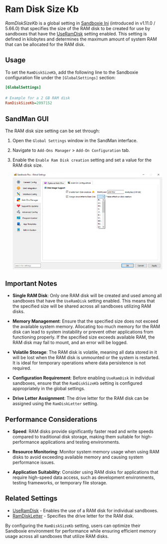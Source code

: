 # Ram Disk Size Kb

_RamDiskSizeKb_ is a global setting in [Sandboxie Ini](SandboxieIni.md) (introduced in v1.11.0 / 5.66.0) that specifies the size of the RAM disk to be created for use by sandboxes that have the [UseRamDisk](UseRamDisk.md) setting enabled. This setting is defined in kilobytes and determines the maximum amount of system RAM that can be allocated for the RAM disk.

## Usage

To set the `RamDiskSizeKb`, add the following line to the Sandboxie configuration file under the `[GlobalSettings]` section:

```ini
[GlobalSettings]

# Example for a 2 GB RAM disk
RamDiskSizeKb=2097152
```

## SandMan GUI

The RAM disk size setting can be set through:

1. Open the `Global Settings` window in the SandMan interface.
2. Navigate to `Add-Ons Manager` > `Add-On Configuration` tab.
3. Enable the `Enable Ram Disk creation` setting and set a value for the RAM disk size.

	![Ram Disk Creation](../Media/UseRamDisk3.png)

## Important Notes

- **Single RAM Disk**: Only one RAM disk will be created and used among all sandboxes that have the `UseRamDisk` setting enabled. This means that the specified size will be shared across all sandboxes utilizing RAM disks.
  
- **Memory Management**: Ensure that the specified size does not exceed the available system memory. Allocating too much memory for the RAM disk can lead to system instability or prevent other applications from functioning properly. If the specified size exceeds available RAM, the RAM disk may fail to mount, and an error will be logged.

- **Volatile Storage**: The RAM disk is volatile, meaning all data stored in it will be lost when the RAM disk is unmounted or the system is restarted. It is ideal for temporary operations where data persistence is not required.

- **Configuration Requirement**: Before enabling `UseRamDisk` in individual sandboxes, ensure that the `RamDiskSizeKb` setting is configured appropriately in the global settings.

- **Drive Letter Assignment**: The drive letter for the RAM disk can be assigned using the `RamDiskLetter` setting.

## Performance Considerations

- **Speed**: RAM disks provide significantly faster read and write speeds compared to traditional disk storage, making them suitable for high-performance applications and testing environments.

- **Resource Monitoring**: Monitor system memory usage when using RAM disks to avoid exceeding available memory and causing system performance issues. 

- **Application Suitability**: Consider using RAM disks for applications that require high-speed data access, such as development environments, testing frameworks, or temporary file storage.

## Related Settings

- [UseRamDisk](UseRamDisk.md) - Enables the use of a RAM disk for individual sandboxes.
- [RamDiskLetter](RamDiskLetter.md) - Specifies the drive letter for the RAM disk.

By configuring the `RamDiskSizeKb` setting, users can optimize their Sandboxie environment for performance while ensuring efficient memory usage across all sandboxes that utilize RAM disks.